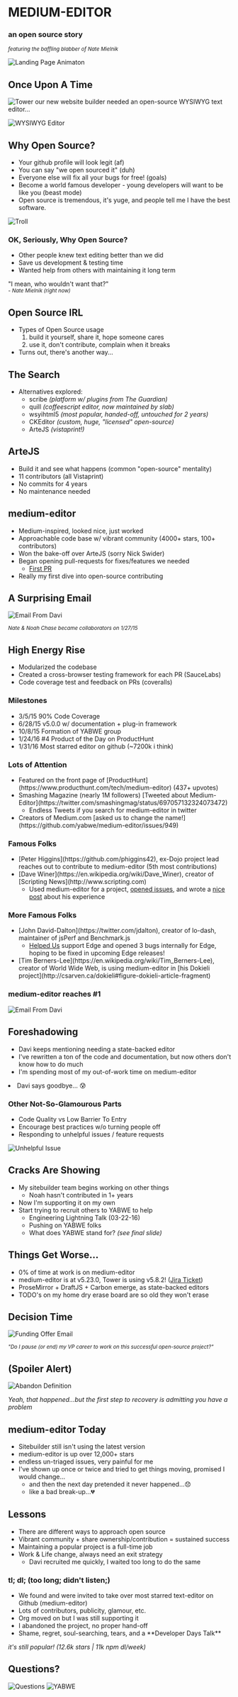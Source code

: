 # MEDIUM-EDITOR <!-- .element: class="presentationHeading" -->
### an open source story <!-- .element:  -->

<em><small>featuring the baffling blabber of <span class="alt-color">Nate Mielnik</span></small></em>

![Landing Page Animaton](http://proofofthought.io/cdn/talks/medium-editor-landing.gif)<!-- .element: style="height: 350px" -->



## Once <span class="alt-color">Upon</span> A Time
![Tower](http://proofofthought.io/cdn/talks/work-tower.png)<!-- .element: class="tower-inline" --> our new website builder needed an open-source WYSIWYG text editor...

![WYSIWYG Editor](http://proofofthought.io/cdn/talks/wysiwyg-demo.gif)<!-- .element: style="width: 600px" -->



## Why <span class="alt-color">Open</span> Source?
* Your github profile will look legit (af)<!-- .element: class="fragment" -->
* You can say "we open sourced it" (duh)<!-- .element: class="fragment" -->
* Everyone else will fix all your bugs for free! (goals)<!-- .element: class="fragment" -->
* Become a world famous developer - young developers will want to be like you (beast mode)<!-- .element: class="fragment" -->
* Open source is tremendous, it's yuge, and people tell me I have the best software.<!-- .element: class="fragment" -->

![Troll](http://proofofthought.io/cdn/img/troll.png)<!-- .element: class="troll-slide fragment" -->


### OK, Seriously, <span class="alt-color">Why</span> Open Source?
* Other people knew text editing better than we did
* Save us development & testing time
* Wanted help from others with maintaining it long term

<div class="fragment">
<quote>"I mean, who wouldn't want that?"</quote>
<div><em><small>- Nate Mielnik (right now)</small></em></div>
</div>



## Open Source <span class="alt-color">IRL</span>
<ul><li>Types of Open Source usage
  <ol><li class="fragment">build it yourself, share it, <span class="alt-color">hope someone cares</span></li>
  <li class="fragment">use it, don't contribute, <span class="alt-color">complain when it breaks</span></li>
</ol></li>
<li class="fragment">Turns out, there's another way...</li>
</ul>



## The <span class="alt-color">Search</span>
* Alternatives explored:
  * scribe _(platform w/ plugins from The Guardian)_
  * quill _(coffeescript editor, now maintained by slab)_
  * wsyihtml5 _(most popular, handed-off, untouched for 2 years)_
  * CKEditor _(custom, huge, "licensed" open-source)_
  * ArteJS _(vistaprint!)_



<!-- .slide: data-background-image="http://proofofthought.io/cdn/talks/artejs-screenshot.png" data-background-size="cover" -->
## ArteJS <!-- .element: class="over-image" -->
<ul class="over-image-list">
<li class="fragment over-image">Build it and see what happens (common "open-source" mentality)</li>
<li class="fragment over-image">11 contributors (all Vistaprint)</li>
<li class="fragment over-image">No commits for 4 years</li>
<li class="fragment over-image">No maintenance needed</li>
</ul>



## medium-editor
* Medium-inspired, looked nice, just worked
* Approachable code base w/ vibrant community (4000+ stars, 100+ contributors)
* Won the bake-off over ArteJS (sorry Nick Swider)
* Began opening pull-requests for fixes/features we needed
  * [First PR](https://github.com/yabwe/medium-editor/pull/342)
* Really my first dive into open-source contributing



## A Surprising <span class="alt-color">Email</span>

![Email From Davi](http://proofofthought.io/cdn/talks/medium-editor-email-with-davi.jpg)

<em><small>Nate & Noah Chase became collaborators on 1/27/15</small></em><!-- .element: class="fragment" -->



## High Energy <span class="alt-color">Rise</span>
* Modularized the codebase
* Created a cross-browser testing framework for each PR (SauceLabs)
* Code coverage test and feedback on PRs (coveralls)


<!-- .slide: data-background-image="http://proofofthought.io/cdn/talks/medium-editor-landing2.png" -->
### Milestones <!-- .element: class="over-image" -->
<ul class="over-image-list">
<li class="fragment over-image"><span class="alt-color">3/5/15</span> 90% Code Coverage</li>
<li class="fragment over-image"><span class="alt-color">6/28/15</span> v5.0.0 w/ documentation + plug-in framework</li>
<li class="fragment over-image"><span class="alt-color">10/8/15</span> Formation of YABWE group</li>
<li class="fragment over-image"><span class="alt-color">1/24/16</span> #4 Product of the Day on ProductHunt</li>
<li class="fragment over-image"><span class="alt-color">1/31/16</span> Most starred editor on github (~7200k i think)</li></ul>
</section>


### Lots <span class="alt-color">of</span> Attention
* <!-- .element: class="fragment" -->Featured on the front page of [ProductHunt](https://www.producthunt.com/tech/medium-editor) (437+ upvotes)
* <!-- .element: class="fragment" -->Smashing Magazine (nearly 1M followers) [Tweeted about Medium-Editor](https://twitter.com/smashingmag/status/697057132324073472)
  * Endless Tweets if you search for medium-editor in twitter
* <!-- .element: class="fragment" -->Creators of Medium.com [asked us to change the name!](https://github.com/yabwe/medium-editor/issues/949)


### Famous <span class="alt-color">Folks</span>
* <!-- .element: class="fragment" -->[Peter Higgins](https://github.com/phiggins42), ex-Dojo project lead reaches out to contribute to medium-editor (5th most contributions)
* <!-- .element: class="fragment" -->[Dave Winer](https://en.wikipedia.org/wiki/Dave_Winer), creator of [Scripting News](http://www.scripting.com)
  * Used medium-editor for a project, [opened issues](https://github.com/yabwe/medium-editor/issues/737), and wrote a [nice post](http://myword.io/users/davewiner/essays/045.html) about his experience


### More Famous <span class="alt-color">Folks</span>
* <!-- .element: class="fragment" -->[John David-Dalton](https://twitter.com/jdalton), creator of lo-dash, maintainer of jsPerf and Benchmark.js
  * [Helped Us](https://github.com/yabwe/medium-editor/issues/771#issuecomment-180613622) support Edge and opened 3 bugs internally for Edge, hoping to be fixed in upcoming Edge releases!
* <!-- .element: class="fragment" -->[Tim Berners-Lee](https://en.wikipedia.org/wiki/Tim_Berners-Lee), creator of World Wide Web, is using medium-editor in [his Dokieli project](http://csarven.ca/dokieli#figure-dokieli-article-fragment)



### medium-editor <span class="alt-color">reaches</span> #1

![Email From Davi](http://proofofthought.io/cdn/talks/medium-editor-github-rank.png)<!-- .element: style="height: 585px" -->



## Foreshadowing
* Davi keeps mentioning needing a state-backed editor
* I've rewritten a ton of the code and documentation, but now others don't know how to do much
* I'm spending most of my out-of-work time on medium-editor
<li>Davi says goodbye... <span>&#x1F630;</span></li>



### Other <span class="fragment">Not-So-</span><span class="alt-color">Glamourous</span> Parts
* <!-- .element: class="fragment" -->Code Quality vs Low Barrier To Entry
* <!-- .element: class="fragment" -->Encourage best practices w/o turning people off
* <!-- .element: class="fragment" -->Responding to unhelpful issues / feature requests

![Unhelpful Issue](https://s3.amazonaws.com/proofofthought.io/cdn/talks/medium-editor-challenging-issue.png)<!-- .element: class="fragment" style="height: 280px" -->



## Cracks <span class="alt-color">Are</span> Showing
* My sitebuilder team begins working on other things
  * Noah hasn't contributed in 1+ years
* Now I'm supporting it on my own
* Start trying to recruit others to YABWE to help
  * Engineering Lightning Talk (03-22-16)
  * Pushing on YABWE folks
  * What does YABWE stand for? _(see final slide)_



## Things Get <span class="alt-color">Worse...</span>
* 0% of time at work is on medium-editor
* medium-editor is at v5.23.0, Tower is using v5.8.2! ([Jira Ticket](https://jira.digital.vistaprint.io/browse/DG-15568))
* ProseMirror + DraftJS + Carbon emerge, as state-backed editors
* TODO's on my home dry erase board are so old they won't erase



## Decision <span class="alt-color">Time</span>

![Funding Offer Email](https://s3.amazonaws.com/proofofthought.io/cdn/talks/medium-editor-funding-email.png)

<small><em>"Do I pause (or end) my VP career to work on this successful open-source project?"</em></small>


## (Spoiler <span class="alt-color">Alert</span>)
![Abandon Definition](https://s3.amazonaws.com/proofofthought.io/cdn/talks/def-abandon.png)

_Yeah, that happened...but the first step to recovery is admitting you have a problem_<!-- .element: class="fragment" -->



## medium-editor <span class="alt-color">Today</span>
* Sitebuilder still isn't using the latest version
* medium-editor is up over 12,000+ stars
* endless un-triaged issues, very painful for me
* I've shown up once or twice and tried to get things moving, promised I would change...
  * <!-- .element: class="fragment" -->and then the next day pretended it never happened...<span>&#x1F61E;</span>
  * <!-- .element: class="fragment" -->like a bad break-up...<span>&#x1F494;</span>



## Lessons
* There are different ways to approach open source
* Vibrant community + share ownership/contribution = sustained success
* Maintaining a popular project is a full-time job
* Work & Life change, always need an exit strategy
  * Davi recruited me quickly, I waited too long to do the same



### tl; <span class="alt-color">dl;</span> (too long; didn't listen;)
* We found and were invited to take over most starred text-editor on Github (medium-editor)
* Lots of contributors, publicity, glamour, etc.<!-- .element: class="fragment" -->
* Org moved on but I was still supporting it<!-- .element: class="fragment" -->
* I abandoned the project, no proper hand-off<!-- .element: class="fragment" -->
* <!-- .element: class="fragment" -->Shame, regret, soul-searching, tears, and a **Developer Days Talk** 

_it's still popular! (12.6k stars | 11k npm dl/week)_<!-- .element: class="fragment" -->



## Questions?

![Questions](https://s3.amazonaws.com/proofofthought.io/cdn/talks/medium-editor-nate-commit.png)<!-- .element: class="final-slide" -->
![YABWE](https://s3.amazonaws.com/proofofthought.io/cdn/talks/medium-editor-yet-another.png)<!-- .element: class="final-slide" -->